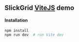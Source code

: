 ## SlickGrid [ViteJS](https://vite.dev/) demo

#### Installation

```sh
npm install
npm run dev  # run Vite dev
```
